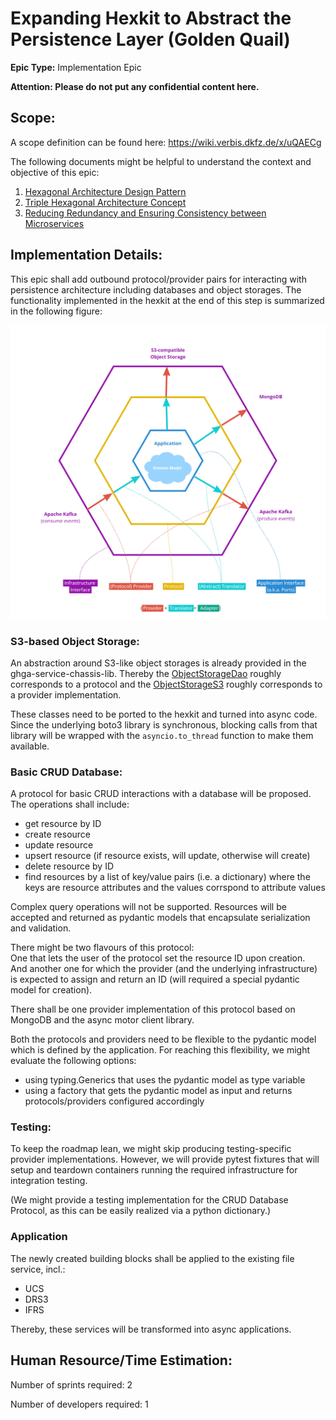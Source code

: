 # Expanding Hexkit to Abstract the Persistence Layer (Golden Quail)
**Epic Type:** Implementation Epic

**Attention: Please do not put any confidential content here.**

## Scope:
A scope definition can be found here: https://wiki.verbis.dkfz.de/x/uQAECg

The following documents might be helpful to understand the context and objective of this epic:
1. [Hexagonal Architecture Design Pattern](https://wiki.verbis.dkfz.de/x/noAlCg)
2. [Triple Hexagonal Architecture Concept](https://wiki.verbis.dkfz.de/x/MABFCg)
3. [Reducing Redundancy and Ensuring Consistency between Microservices](https://wiki.verbis.dkfz.de/x/tgFVCg)


## Implementation Details:

This epic shall add outbound protocol/provider pairs for interacting with persistence architecture including databases
and object storages. The functionality implemented in the hexkit at the end of this step is summarized in the following figure:  

![](./images/protocol_and_providers_overview.jpg)

### S3-based Object Storage:
An abstraction around S3-like object storages is already provided in the ghga-service-chassis-lib.
Thereby the [ObjectStorageDao](https://github.com/ghga-de/ghga-service-chassis-lib/blob/main/ghga_service_chassis_lib/object_storage_dao.py#L259) roughly corresponds to a protocol and the [ObjectStorageS3](https://github.com/ghga-de/ghga-service-chassis-lib/blob/main/ghga_service_chassis_lib/s3.py#L175) roughly corresponds to a provider implementation.

These classes need to be ported to the hexkit and turned into async code.
Since the underlying boto3 library is synchronous, blocking calls from that library will be wrapped with the
`asyncio.to_thread` function to make them available.

### Basic CRUD Database:
A protocol for basic CRUD interactions with a database will be proposed. The operations shall include:
- get resource by ID
- create resource
- update resource
- upsert resource (if resource exists, will update, otherwise will create)
- delete resource by ID
- find resources by a list of key/value pairs (i.e. a dictionary) where the keys are resource attributes
  and the values corrspond to attribute values

Complex query operations will not be supported.
Resources will be accepted and returned as pydantic models that encapsulate serialization and validation.

There might be two flavours of this protocol:  
One that lets the user of the protocol set the resource ID upon creation.  
And another one for which the provider (and the underlying infrastructure) is expected to assign
and return an ID (will required a special pydantic model for creation).

There shall be one provider implementation of this protocol based on MongoDB and the async motor client library.

Both the protocols and providers need to be flexible to the pydantic model which is defined by the application.
For reaching this flexibility, we might evaluate the following options:
- using typing.Generics that uses the pydantic model as type variable
- using a factory that gets the pydantic model as input and returns protocols/providers configured accordingly

### Testing:
To keep the roadmap lean, we might skip producing testing-specific provider implementations.
However, we will provide pytest fixtures that will setup and teardown containers running the required infrastructure for
integration testing.

(We might provide a testing implementation for the CRUD Database Protocol, as this can be easily realized via a python dictionary.)

### Application
The newly created building blocks shall be applied to the existing file service, incl.:
- UCS
- DRS3
- IFRS

Thereby, these services will be transformed into async applications.

## Human Resource/Time Estimation:

Number of sprints required: 2

Number of developers required: 1
